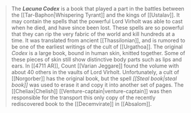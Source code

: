 > The ***Lacuna Codex*** is a book that played a part in the battles between the [[Tar-Baphon|Whispering Tyrant]] and the kings of [[Ustalav]]. It may contain the spells that the powerful Lord Virholt was able to cast when he died, and have since been lost. These spells are so powerful that they can rip the very fabric of the world and kill hundreds at a time. It was translated from ancient [[Thassilonian]], and is rumored to be one of the earliest writings of the cult of [[Urgathoa]]. The original *Codex* is a large book, bound in human skin, knitted together. Some of these pieces of skin still show distinctive body parts such as lips and ears.
> In [[4711 AR]], Count [[Varian Jeggare]] found the volume with about 40 others in the vaults of Lord Virholt. Unfortunately, a cult of [[Norgorber]] has the original book, but the spell *[[Steal book|steal book]]* was used to erase it and copy it into another set of pages. The [[Cheliax|Chelish]] [[Venture-captain|venture-captain]] was then responsible for the transport this only copy of the recently rediscovered book to the [[Decemvirate]] in [[Absalom]].








